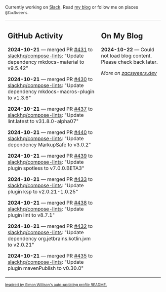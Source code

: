 Currently working on [Slack](https://slack.com/). Read [my blog](https://zacsweers.dev/) or follow me on places `@ZacSweers`.

<table><tr><td valign="top" width="60%">

## GitHub Activity
<!-- githubActivity starts -->
**2024-10-21** — merged PR [#431](https://github.com/slackhq/compose-lints/pull/431) to [slackhq/compose-lints](https://github.com/slackhq/compose-lints): "Update dependency mkdocs-material to v9.5.42"

**2024-10-21** — merged PR [#430](https://github.com/slackhq/compose-lints/pull/430) to [slackhq/compose-lints](https://github.com/slackhq/compose-lints): "Update dependency mkdocs-macros-plugin to v1.3.6"

**2024-10-21** — merged PR [#437](https://github.com/slackhq/compose-lints/pull/437) to [slackhq/compose-lints](https://github.com/slackhq/compose-lints): "Update lint.latest to v31.8.0-alpha07"

**2024-10-21** — merged PR [#440](https://github.com/slackhq/compose-lints/pull/440) to [slackhq/compose-lints](https://github.com/slackhq/compose-lints): "Update dependency MarkupSafe to v3.0.2"

**2024-10-21** — merged PR [#439](https://github.com/slackhq/compose-lints/pull/439) to [slackhq/compose-lints](https://github.com/slackhq/compose-lints): "Update plugin spotless to v7.0.0.BETA3"

**2024-10-21** — merged PR [#433](https://github.com/slackhq/compose-lints/pull/433) to [slackhq/compose-lints](https://github.com/slackhq/compose-lints): "Update plugin ksp to v2.0.21-1.0.25"

**2024-10-21** — merged PR [#438](https://github.com/slackhq/compose-lints/pull/438) to [slackhq/compose-lints](https://github.com/slackhq/compose-lints): "Update plugin lint to v8.7.1"

**2024-10-21** — merged PR [#432](https://github.com/slackhq/compose-lints/pull/432) to [slackhq/compose-lints](https://github.com/slackhq/compose-lints): "Update dependency org.jetbrains.kotlin.jvm to v2.0.21"

**2024-10-21** — merged PR [#435](https://github.com/slackhq/compose-lints/pull/435) to [slackhq/compose-lints](https://github.com/slackhq/compose-lints): "Update plugin mavenPublish to v0.30.0"
<!-- githubActivity ends -->
</td><td valign="top" width="40%">

## On My Blog
<!-- blog starts -->
**2024-10-22** — Could not load blog content. Please check back later.
<!-- blog ends -->
_More on [zacsweers.dev](https://zacsweers.dev/)_
</td></tr></table>

<sub><a href="https://simonwillison.net/2020/Jul/10/self-updating-profile-readme/">Inspired by Simon Willison's auto-updating profile README.</a></sub>